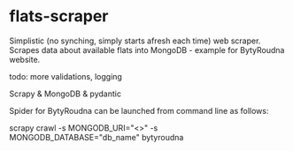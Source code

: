 # flats-scraper
Simplistic (no synching, simply starts afresh each time) web scraper.
Scrapes data about available flats into MongoDB - example for BytyRoudna website.

todo: more validations, logging

Scrapy & MongoDB & pydantic


Spider for BytyRoudna can be launched from command line as follows:

scrapy crawl -s MONGODB_URI="<<CONNECTION STRING>>" -s MONGODB_DATABASE="db_name" bytyroudna